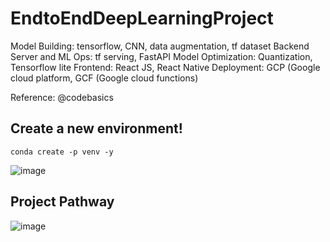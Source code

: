 # EndtoEndDeepLearningProject
 Model Building: tensorflow, CNN, data augmentation, tf dataset Backend Server and ML Ops: tf serving, FastAPI Model Optimization: Quantization, Tensorflow lite Frontend: React JS, React Native Deployment: GCP (Google cloud platform, GCF (Google cloud functions)

Reference: @codebasics

## Create a new environment!
```
conda create -p venv -y
```

![image](https://github.com/ZeynepRuveyda/EndtoEndDeepLearningProject_PotatoDisease/assets/72027409/8005eb61-5d36-4bb3-93e7-0f68ca1238c2)

## Project Pathway
![image](https://github.com/ZeynepRuveyda/EndtoEndDeepLearningProject_PotatoDisease/assets/72027409/99917346-be09-4c9e-87df-0370f3d07ed0)

